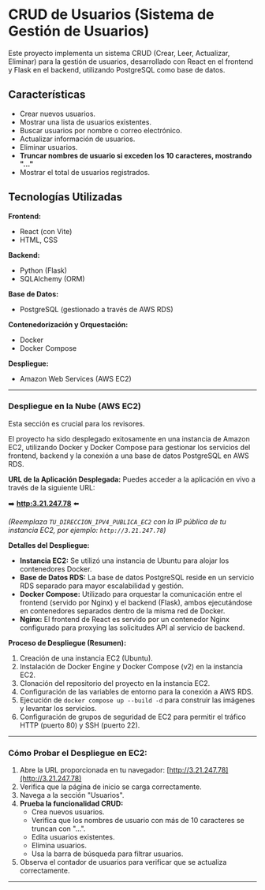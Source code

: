 # CRUD de Usuarios (Sistema de Gestión de Usuarios)

Este proyecto implementa un sistema CRUD (Crear, Leer, Actualizar, Eliminar) para la gestión de usuarios, desarrollado con React en el frontend y Flask en el backend, utilizando PostgreSQL como base de datos.

## Características

- Crear nuevos usuarios.
- Mostrar una lista de usuarios existentes.
- Buscar usuarios por nombre o correo electrónico.
- Actualizar información de usuarios.
- Eliminar usuarios.
- **Truncar nombres de usuario si exceden los 10 caracteres, mostrando "..."**
- Mostrar el total de usuarios registrados.

## Tecnologías Utilizadas

**Frontend:**

- React (con Vite)
- HTML, CSS

**Backend:**

- Python (Flask)
- SQLAlchemy (ORM)

**Base de Datos:**

- PostgreSQL (gestionado a través de AWS RDS)

**Contenedorización y Orquestación:**

- Docker
- Docker Compose

**Despliegue:**

- Amazon Web Services (AWS EC2)

---

### **Despliegue en la Nube (AWS EC2)**

Esta sección es crucial para los revisores.

El proyecto ha sido desplegado exitosamente en una instancia de Amazon EC2, utilizando Docker y Docker Compose para gestionar los servicios del frontend, backend y la conexión a una base de datos PostgreSQL en AWS RDS.

**URL de la Aplicación Desplegada:**
Puedes acceder a la aplicación en vivo a través de la siguiente URL:

➡️ [**http:3.21.247.78**](http://3.21.247.78) ⬅️

_(Reemplaza `TU_DIRECCION_IPV4_PUBLICA_EC2` con la IP pública de tu instancia EC2, por ejemplo: `http://3.21.247.78`)_

**Detalles del Despliegue:**

- **Instancia EC2:** Se utilizó una instancia de Ubuntu para alojar los contenedores Docker.
- **Base de Datos RDS:** La base de datos PostgreSQL reside en un servicio RDS separado para mayor escalabilidad y gestión.
- **Docker Compose:** Utilizado para orquestar la comunicación entre el frontend (servido por Nginx) y el backend (Flask), ambos ejecutándose en contenedores separados dentro de la misma red de Docker.
- **Nginx:** El frontend de React es servido por un contenedor Nginx configurado para proxying las solicitudes API al servicio de backend.

**Proceso de Despliegue (Resumen):**

1.  Creación de una instancia EC2 (Ubuntu).
2.  Instalación de Docker Engine y Docker Compose (v2) en la instancia EC2.
3.  Clonación del repositorio del proyecto en la instancia EC2.
4.  Configuración de las variables de entorno para la conexión a AWS RDS.
5.  Ejecución de `docker compose up --build -d` para construir las imágenes y levantar los servicios.
6.  Configuración de grupos de seguridad de EC2 para permitir el tráfico HTTP (puerto 80) y SSH (puerto 22).

---

### **Cómo Probar el Despliegue en EC2:**

1.  Abre la URL proporcionada en tu navegador: [http://3.21.247.78](http://3.21.247.78)
2.  Verifica que la página de inicio se carga correctamente.
3.  Navega a la sección "Usuarios".
4.  **Prueba la funcionalidad CRUD:**
    - Crea nuevos usuarios.
    - Verifica que los nombres de usuario con más de 10 caracteres se truncan con "...".
    - Edita usuarios existentes.
    - Elimina usuarios.
    - Usa la barra de búsqueda para filtrar usuarios.
5.  Observa el contador de usuarios para verificar que se actualiza correctamente.

---

